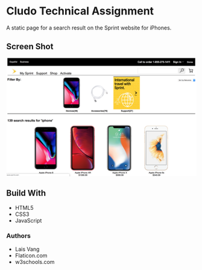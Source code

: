 # Cludo Technical Assignment
A static page for a search result on the Sprint website for iPhones.  


## Screen Shot
![Landing Page](images/screenshot.png)

## Build With
- HTML5
- CSS3
- JavaScript

### Authors
- Lais Vang
- Flaticon.com
- w3schools.com
